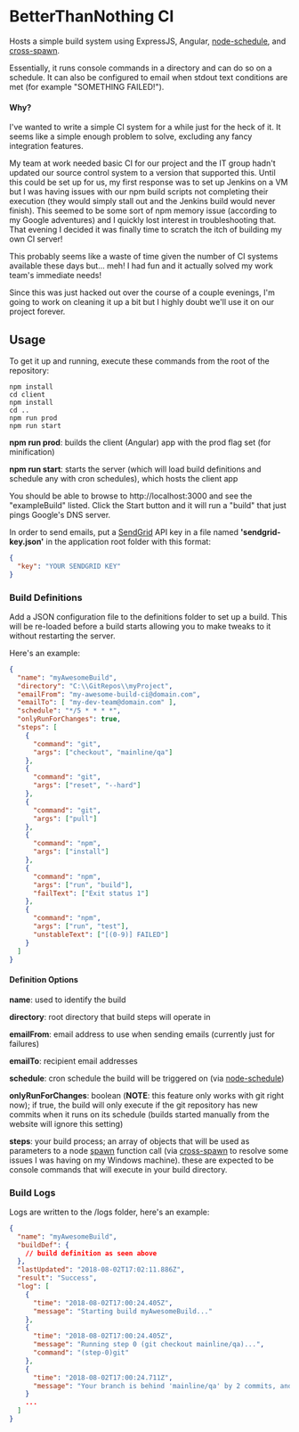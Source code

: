 # BetterThanNothing CI

Hosts a simple build system using ExpressJS, Angular, [node-schedule](https://www.npmjs.com/package/node-schedule), and [cross-spawn](https://www.npmjs.com/package/cross-spawn).

Essentially, it runs console commands in a directory and can do so on a schedule. It can also be configured to email when stdout text conditions are met (for example "SOMETHING FAILED!").

#### Why?

I've wanted to write a simple CI system for a while just for the heck of it. It seems like a simple enough problem to solve, excluding any fancy integration features.

My team at work needed basic CI for our project and the IT group hadn't updated our source control system to a version that supported this. Until this could be set up for us, my first response was to set up Jenkins on a VM but I was having issues with our npm build scripts not completing their execution (they would simply stall out and the Jenkins build would never finish). This seemed to be some sort of npm memory issue (according to my Google adventures) and I quickly lost interest in troubleshooting that. That evening I decided it was finally time to scratch the itch of building my own CI server!

This probably seems like a waste of time given the number of CI systems available these days but... meh! I had fun and it actually solved my work team's immediate needs!

Since this was just hacked out over the course of a couple evenings, I'm going to work on cleaning it up a bit but I highly doubt we'll use it on our project forever.

## Usage

To get it up and running, execute these commands from the root of the repository:

```
npm install
cd client
npm install
cd ..
npm run prod
npm run start
```
**npm run prod**: builds the client (Angular) app with the prod flag set (for minification)

**npm run start**: starts the server (which will load build definitions and schedule any with cron schedules), which hosts the client app

You should be able to browse to http://localhost:3000 and see the "exampleBuild" listed. Click the Start button and it will run a "build" that just pings Google's DNS server.

In order to send emails, put a [SendGrid](https://sendgrid.com/) API key in a file named **'sendgrid-key.json'** in the application root folder with this format:
```JSON
{
  "key": "YOUR SENDGRID KEY"
}
```

### Build Definitions
Add a JSON configuration file to the definitions folder to set up a build. This will be re-loaded before a build starts allowing you to make tweaks to it without restarting the server.

Here's an example:

```JSON
{
  "name": "myAwesomeBuild",
  "directory": "C:\\GitRepos\\myProject",
  "emailFrom": "my-awesome-build-ci@domain.com",
  "emailTo": [ "my-dev-team@domain.com" ],
  "schedule": "*/5 * * * *",
  "onlyRunForChanges": true,
  "steps": [
    {
      "command": "git",
      "args": ["checkout", "mainline/qa"]
    },
    {
      "command": "git",
      "args": ["reset", "--hard"]
    },
    {
      "command": "git",
      "args": ["pull"]
    },
    {
      "command": "npm",
      "args": ["install"]
    },
    {
      "command": "npm",
      "args": ["run", "build"],
      "failText": ["Exit status 1"]
    },
    {
      "command": "npm",
      "args": ["run", "test"],
      "unstableText": ["[(0-9)] FAILED"]
    }
  ]
}
```
#### Definition Options
**name**: used to identify the build

**directory**: root directory that build steps will operate in

**emailFrom**: email address to use when sending emails (currently just for failures)

**emailTo**: recipient email addresses

**schedule**: cron schedule the build will be triggered on (via [node-schedule](https://www.npmjs.com/package/node-schedule))

**onlyRunForChanges**: boolean (**NOTE**: this feature only works with git right now); if true, the build will only execute if the git repository has new commits when it runs on its schedule (builds started manually from the website will ignore this setting)

**steps**: your build process; an array of objects that will be used as parameters to a node [spawn](https://nodejs.org/api/child_process.html#child_process_child_process_spawn_command_args_options) function call (via [cross-spawn](https://www.npmjs.com/package/cross-spawn) to resolve some issues I was having on my Windows machine). these are expected to be console commands that will execute in your build directory.

### Build Logs
Logs are written to the /logs folder, here's an example:
```JSON
{
  "name": "myAwesomeBuild",
  "buildDef": {
    // build definition as seen above
  },
  "lastUpdated": "2018-08-02T17:02:11.886Z",
  "result": "Success",
  "log": [
    {
      "time": "2018-08-02T17:00:24.405Z",
      "message": "Starting build myAwesomeBuild..."
    },
    {
      "time": "2018-08-02T17:00:24.405Z",
      "message": "Running step 0 (git checkout mainline/qa)...",
      "command": "(step-0)git"
    },
    {
      "time": "2018-08-02T17:00:24.711Z",
      "message": "Your branch is behind 'mainline/qa' by 2 commits, and can be fast-forwarded."
    }
    ...
  ]
}
```